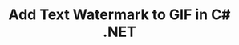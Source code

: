 ---
############################# Static ############################
layout: "autogen"
draft: false
path: "watermark/net/add/text/gif/"
otherformats: PDF WORD EXCEL IMAGE VISIO DOC DOT DOCX DOCM DOTX DOTM RTF TXT XLSX XLSM XLTM XLT XLTX XLS XLSB XLAM SXC PPTX PPTM PPSX PPSM POTM POT POTX PPT PPS ODT BMP JPEG JP2 PNG TIFF WEBP VSD VDX VSDX VSTX VSX VSSX VSDM VSSM VSTM VTX VDW VSS VST

############################# Head ############################
head_title: "Add Text Watermark to GIF in C#, ASP.NET, VB.NET"
head_description: ".NET library to add text watermark to GIF file in C#, ASP.NET, VB.NET & .NET Core applications using GroupDocs.Watermark APIs for .NET."

############################# Header ############################
title: "Add Text Watermark to GIF in C# .NET"
description: "Adding text watermark to GIF file in C#, ASP.NET, VB.NET & .NET Core applications. Manage the watermark size, font type, rotation angle and position of the watermark on the document pages, as you may need."

############################# SubMenu ############################
submenu:
    enable: true

############################# About ############################
about:
    enable: true
    title: "GroupDocs.Watermark for .NET API"
    content: |
        GroupDocs.Watermark for .NET is a complete watermarks management solution for .NET applications. Developers can quickly perform watermarks manipulation operations like; add, edit, search and delete different types of watermarks from within documents of all popular file formats. It supports working with text and image watermarks in a variety of documents including PDF, Microsoft Word, Excel, PowerPoint, Visio, Email and image formats.
        
        GroupDocs.Watermark APIs are well supported on all major operating systems and platforms including .NET Framework, .NET Standard, .NET Core, Mono and Xamarin.

############################# Steps ############################
steps:
    enable: true
    title_left: "Add Text Watermark to GIF File in .NET"
    content_left: |
        [GroupDocs.Watermark](https://products.groupdocs.com/watermark/net/) makes it easy for .NET developers to add text watermarks in their applications by implementing a few easy steps.

        *   Instantiate **Watermarker** with input GIF document.
        *   Initialize the **Font** to be used for watermark.
        *   Create the **TextWatermark** object.
        *   Set watermark properties (alignment, color etc).
        *   Add watermark to the watermarker and generate output document.
        
    title_right: "System Requirements"
    content_right: |
        Before executing the code example below, please make sure that you have the following prerequisites installled on your system.

        *   Operating Systems: Microsoft Windows, Linux, MacOS
        *   Development Environments: Visual Studio, Xamarin, MonoDevelop
        *   Frameworks: .NET Framework, .NET Standard, .NET Core, Mono
        *   Download the latest version of GroupDocs.Watermark for .NET from [Nuget](https://www.nuget.org/packages/GroupDocs.Watermark)
        
    code: |
        ```cs
        // Add text watermark to GIF in C#, ASP.NET, VB.NET & .NET Core applications
        // Instantiate Watermarker with input GIF document
        using (Watermarker watermarker = new Watermarker(input.gif))
          {
            // Initialize the Font to be used for watermark
            Font font = new Font("Arial", 19, FontStyle.Bold | FontStyle.Italic);
            
            // Create the TextWatermark object
            TextWatermark watermark = new TextWatermark("my watermark", font);

            // Set watermark properties
            watermark.ForegroundColor = Color.Red;
            watermark.BackgroundColor = Color.Blue;
            watermark.TextAlignment = TextAlignment.Right;
            watermark.Opacity = 0.5;

            // Add watermark and save watermarked image
            watermarker.Add(watermark);
            watermarker.Save(output.gif);
          }
        ```        

demos:
    enable: true
        

about_formats:
    enable: true


more_formats:
    enable: true


back_to_top:
    enable: true
---